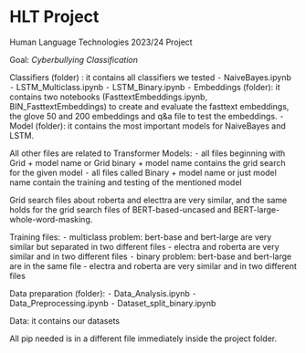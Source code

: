 # HLT Project

Human Language Technologies 2023/24 Project

Goal: _Cyberbullying Classification_


Classifiers (folder) : it contains all classifiers we tested
 ⁃ NaiveBayes.ipynb
 ⁃ LSTM_Multiclass.ipynb
 ⁃ LSTM_Binary.ipynb
 ⁃ Embeddings (folder): it contains two notebooks (FasttextEmbeddings.ipynb, BIN_FasttextEmbeddings) to create and evaluate the fasttext embeddings, the glove 50 and 200 embeddings and q&a file to test the embeddings. 
 ⁃ Model (folder): it contains the most important models for NaiveBayes and LSTM.

All other files are related to Transformer Models:
 ⁃ all files beginning with Grid + model name or Grid binary + model name contains the grid search for the given model 
 ⁃ all files called Binary + model name or just model name contain the training and testing of the mentioned model

Grid search files about roberta and electtra are very similar, and the same holds for the grid search files of BERT-based-uncased and BERT-large-whole-word-masking.

Training files:
 ⁃ multiclass problem: bert-base and bert-large are very similar but separated in two different files - electra and roberta are very similar and in two different files
 ⁃ binary problem: bert-base and bert-large are in the same file - electra and roberta are very similar and in two different files

Data preparation (folder):
 ⁃ Data_Analysis.ipynb
 ⁃ Data_Preprocessing.ipynb
 ⁃ Dataset_split_binary.ipynb

Data: it contains our datasets

All pip needed is in a different file immediately inside the project folder.